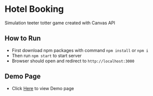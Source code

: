 # Hotel Booking

Simulation teeter totter game created with Canvas API

## How to Run

- First download npm packages with command `npm install` or `npm i`
- Then run `npm start` to start server
- Browser should open and redirect to `http://localhost:3000`

## Demo Page

- Click [Here](https://my-hotel-booking.netlify.app/) to view Demo page
